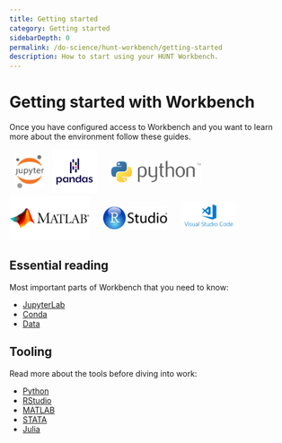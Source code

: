 ```yaml
---
title: Getting started
category: Getting started
sidebarDepth: 0
permalink: /do-science/hunt-workbench/getting-started
description: How to start using your HUNT Workbench.
---
```


# Getting started with Workbench

Once you have configured access to Workbench and you want to learn more about the environment follow these guides.

<!--

- Explain main concepts and phylosophy here
- What is Jupyterlab
- How to use Jupyterlab (ideally combine with README.ipynb included during installation)

-->

<a href="https://jupyter.org/" target="_blank"><img src="./images/jupyter.png" style="max-height: 60px; padding: 10px;" /></a>
<a href="https://pandas.pydata.org/" target="_blank"><img src="./images/pandas.png" style="max-height: 80px;" /></a>
<a href="https://www.python.org/" target="_blank"><img src="./images/python.png" style="max-height: 40px; padding: 20px;" /></a>
<a href="https://mathworks.com/" target="_blank"><img src="./images/matlab.png" style="max-height: 80px; padding: 0px;" /></a>
<a href="https://posit.co/products/open-source/rstudio-server/" target="_blank"><img src="./images/rstudio.png" style="max-height: 40px; padding: 20px;" /></a>
<a href="https://code.visualstudio.com/" target="_blank"><img src="./images/vscode.png" style="max-height: 50px; padding-bottom: 20px;" /></a>


## Essential reading

Most important parts of Workbench that you need to know:
- [JupyterLab](/do-science/hunt-workbench/getting-started/jupyterlab)
- [Conda](/do-science/hunt-workbench/getting-started/conda)
- [Data](/do-science/hunt-workbench/getting-started/data)


## Tooling

Read more about the tools before diving into work:
- [Python](/do-science/hunt-workbench/getting-started/python)
- [RStudio](/do-science/hunt-workbench/getting-started/rstudio)
- [MATLAB](/do-science/hunt-workbench/getting-started/matlab)
- [STATA](/do-science/hunt-workbench/getting-started/stata)
- [Julia](/do-science/hunt-workbench/getting-started/julia)


<!--
Your Jupyter Notebooks and code files are stored in the following shared **`work`**-volume on your home machine:

```bash
/mnt/work/workbench
```
 -->
